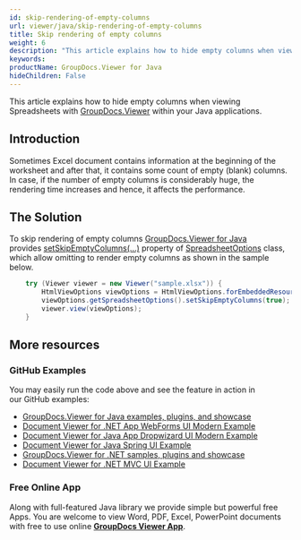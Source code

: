 ```yaml
---
id: skip-rendering-of-empty-columns
url: viewer/java/skip-rendering-of-empty-columns
title: Skip rendering of empty columns
weight: 6
description: "This article explains how to hide empty columns when viewing Spreadsheets with GroupDocs.Viewer within your Java applications."
keywords: 
productName: GroupDocs.Viewer for Java
hideChildren: False
---
```

This article explains how to hide empty columns when viewing Spreadsheets with [GroupDocs.Viewer](https://products.groupdocs.com/viewer) within your Java applications.

## Introduction

Sometimes Excel document contains information at the beginning of the worksheet and after that, it contains some count of empty (blank) columns. In case, if the number of empty columns is considerably huge, the rendering time increases and hence, it affects the performance. 

## The Solution

To skip rendering of empty columns [GroupDocs.Viewer for Java](https://products.groupdocs.com/viewer/java) provides [setSkipEmptyColumns(...)](https://apireference.groupdocs.com/viewer/java/com.groupdocs.viewer.options/SpreadsheetOptions#setSkipEmptyColumns(boolean)) property of [SpreadsheetOptions](https://apireference.groupdocs.com/viewer/java/com.groupdocs.viewer.options/SpreadsheetOptions) class, which allow omitting to render empty columns as shown in the sample below.

```java
    try (Viewer viewer = new Viewer("sample.xlsx")) {
        HtmlViewOptions viewOptions = HtmlViewOptions.forEmbeddedResources();
        viewOptions.getSpreadsheetOptions().setSkipEmptyColumns(true);
        viewer.view(viewOptions);
    }
```

## More resources
### GitHub Examples
You may easily run the code above and see the feature in action in our GitHub examples:
*   [GroupDocs.Viewer for Java examples, plugins, and showcase](https://github.com/groupdocs-viewer/GroupDocs.Viewer-for-Java)
*   [Document Viewer for .NET App WebForms UI Modern Example](https://github.com/groupdocs-viewer/GroupDocs.Viewer-for-.NET-WebForms)    
*   [Document Viewer for Java App Dropwizard UI Modern Example](https://github.com/groupdocs-viewer/GroupDocs.Viewer-for-Java-Dropwizard)    
*   [Document Viewer for Java Spring UI Example](https://github.com/groupdocs-viewer/GroupDocs.Viewer-for-Java-Spring)
*   [GroupDocs.Viewer for .NET samples, plugins and showcase](https://github.com/groupdocs-viewer/GroupDocs.Viewer-for-.NET)
*   [Document Viewer for .NET MVC UI Example](https://github.com/groupdocs-viewer/GroupDocs.Viewer-for-Java-MVC)     

### Free Online App
Along with full-featured Java library we provide simple but powerful free Apps.
You are welcome to view Word, PDF, Excel, PowerPoint documents with free to use online **[GroupDocs Viewer App](https://products.groupdocs.app/viewer)**.